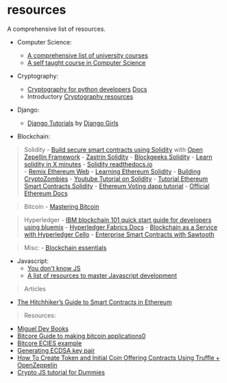 # resources
A comprehensive list of resources.

- Computer Science:
	- [A comprehensive list of university courses](https://github.com/belavadi/awesome-courses)
	- [A self taught course in Computer Science](https://github.com/belavadi/computer-science)

- Cryptography:
	- [Cryptography for python developers](https://github.com/belavadi/cryptography)
		[Docs](https://cryptography.io/en/latest/)
	- Introductory [Cryptography resources](https://github.com/prahaladbelavadi/cryptography-resources)

- Django:
	- [Django Tutorials](https://tutorial.djangogirls.org/) by [Django Girls](https://djangogirls.org/)

- Blockchain:

> Solidity
	- [Build secure smart contracts using Solidity](https://github.com/belavadi/zeppelin-solidity) with [Open Zepellin Framework](https://openzeppelin.org/)
	- [Zastrin Solidity](https://www.zastrin.com)
	- [Blockgeeks Solidity](https://blockgeeks.com/guides/how-to-learn-solidity/)
	- [Learn solidity in X minutes](https://learnxinyminutes.com/docs/solidity/)
	- [Solidity readthedocs.io](https://solidity.readthedocs.io/en/develop/)	
	- [Remix Ethereum Web](https://remix.ethereum.org/)
	- [Learning Ethereum Solidity](https://ethereum.network/learn)
	- [Building CryptoZombies](https://cryptozombies.io/)
	- [Youtube Tutorial on Solidity](https://www.youtube.com/playlist?list=PLQeiVDgMaJcWnAZLElXKLZhS5a71Sxzw0)
	- [Tutorial Ethereum Smart Contracts Solidity](https://coursetro.com/courses/20/Developing-Ethereum-Smart-Contracts-for-Beginners)
	- [Ethereum Voting dapp tutorial](https://medium.com/@mvmurthy/full-stack-hello-world-voting-ethereum-dapp-tutorial-part-1-40d2d0d807c2)
	- [Official Ethereum Docs](https://solidity.readthedocs.io/en/develop/)
	
	
> Bitcoin
	- [Mastering Bitcoin](https://github.com/belavadi/bitcoinbook)

> Hyperledger
	- [IBM blockchain 101 quick start guide for developers using bluemix](https://www.ibm.com/developerworks/cloud/library/cl-ibm-blockchain-101-quick-start-guide-for-developers-bluemix-trs/index.html)
	- [Hyperledger Fabrics Docs](http://hyperledger-fabric.readthedocs.io/en/latest/)
	- [Blockchain as a Service with Hyperledger Cello](https://github.com/hyperledger/cello)
	- [Enterprise Smart Contracts with Sawtooth](http://intelledger.github.io/)
	
> Misc:
	- [Blockchain essentials](https://developer.ibm.com/courses/all/blockchain-essentials/)
- Javascript:
	- [You don't know JS](https://github.com/belavadi/You-Dont-Know-JS)
	- [A list of resources to master Javascript development](https://github.com/belavadi/javascript-path)
	
	
> Articles
- [The Hitchhiker’s Guide to Smart Contracts in Ethereum](https://blog.zeppelin.solutions/the-hitchhikers-guide-to-smart-contracts-in-ethereum-848f08001f05)

> Resources:
- [Miguel Dev Books](https://github.com/miguellgt/books)
- [Bitcore Guide to making bitcoin applications0 ](https://bitcore.io/guides/service-development/)
- [Bitcore ECIES example](https://bitcore.io/api/ecies/)
- [Generating ECDSA key pair](https://21.co/learn/21-lib-crypto/#generate-an-ecdsa-key-pair)
- [How To Create Token and Initial Coin Offering Contracts Using Truffle + OpenZeppelin](https://blog.zeppelin.solutions/how-to-create-token-and-initial-coin-offering-contracts-using-truffle-openzeppelin-1b7a5dae99b6)
- [Crypto JS tutorial for Dummies](https://www.davidebarranca.com/2012/10/crypto-js-tutorial-cryptography-for-dummies/)

